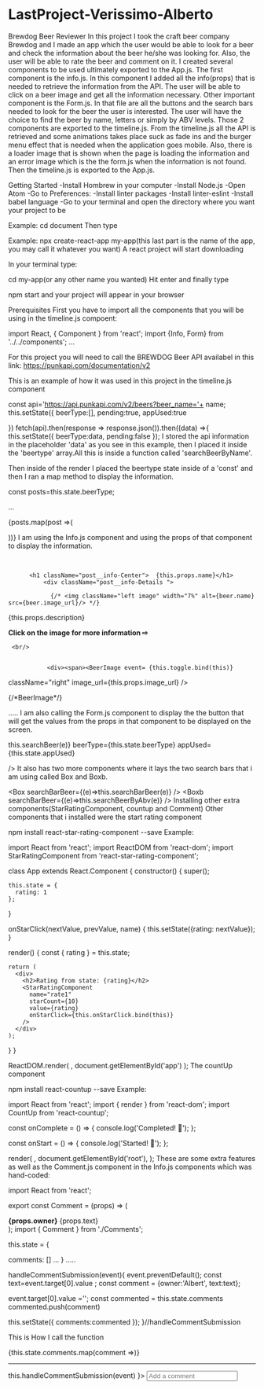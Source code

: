 # LastProject-Verissimo-Alberto

Brewdog Beer Reviewer
In this project I took the craft beer company Brewdog and I made an app which the user would be able to look for a beer and check the information about the beer he/she was looking for. Also, the user will be able to rate the beer and comment on it. I created several components to be used ultimately exported to the App.js. The first component is the info.js. In this component I added all the info(props) that is needed to retrieve the information from the API. The user will be able to click on a beer image and get all the information necessary. Other important component is the Form.js. In that file are all the buttons and the search bars needed to look for the beer the user is interested. The user will have the choice to find the beer by name, letters or simply by ABV levels. Those 2 components are exported to the timeline.js. From the timeline.js all the API is retrieved and some animations takes place suck as fade ins and the burger menu effect that is needed when the application goes mobile. Also, there is a loader image that is shown when the page is loading the information and an error image which is the the form.js when the information is not found. Then the timeline.js is exported to the App.js.

Getting Started
-Install Hombrew in your computer -Install Node.js -Open Atom -Go to Preferences: -Install linter packages -Install linter-eslint -Install babel language -Go to your terminal and open the directory where you want your project to be

Example:
cd document
Then type

Example:
npx create-react-app my-app(this last part is the name of the app, you may call it whatever you want)
A react project will start downloading

In your terminal type:


cd my-app(or any other name you wanted)
Hit enter and finally type

npm start
and your project will appear in your browser

Prerequisites
First you have to import all the components that you will be using in the timeline.js compoent:

import React, { Component } from 'react';
import {Info, Form} from '../../components';
...

For this project you will need to call the BREWDOG Beer API availabel in this link: https://punkapi.com/documentation/v2

This is an example of how it was used in this project in the timeline.js component

const api='https://api.punkapi.com/v2/beers?beer_name='+ name;
this.setState({
    beerType:[],
    pending:true,
    appUsed:true


})
fetch(api).then(response => response.json()).then((data) =>{
  this.setState({
      beerType:data,
      pending:false
  });
I stored the api information in the placeholder 'data' as you see in this example, then I placed it inside the 'beertype' array.All this is inside a function called 'searchBeerByName'.

Then inside of the render I placed the beertype state inside of a 'const' and then I ran a map method to display the information.

const posts=this.state.beerType;

...

{posts.map(post =>(

  <Info
name={post.name}
description={post.description}
image_url={post.image_url}
ingredients={post.ingredients}
food_pairing={post.food_pairing}
abv={post.abv}
ebc={post.ebc}
ibu={post.ibu}
ph={post.ph}
attenuation_level={post.attenuation_level}
srm={post.srm}
  />
))}
I am using the Info.js component and using the props of that component to display the information.

<div className="post__info">
           <br/>

          <h1 className="post__info-Center">  {this.props.name}</h1>
              <div className="post__info-Details ">

                {/* <img className="left image" width="7%" alt={beer.name} src={beer.image_url}/> */}
 <div className="left post__info-description post__info-Center">{this.props.description}
   <br/>
     <p style={shown} className="left post__info-message"><strong>Click on the image for more information &#x21E8;</strong></p>
 </div>

     <br/>


               <div><span><BeerImage event= {this.toggle.bind(this)}
className="right"  image_url={this.props.image_url} /></span>

</div>{/*BeerImage*/}

.....</div>
I am also calling the Form.js component to display the the button that will get the values from the props in that component to be displayed on the screen.

<Form pending={this.state.pending}
    searchBeer={(e)=>this.searchBeer(e)}
    beerType={this.state.beerType}
    appUsed={this.state.appUsed}

  />
It also has two more components where it lays the two search bars that i am using called Box and Boxb.

<Box searchBarBeer={(e)=>this.searchBarBeer(e)} />
<Boxb searchBarBeer={(e)=>this.searchBeerByAbv(e)} />
Installing other extra components(StarRatingComponent, countup and Comment)
Other components that i installed were the start rating component

npm install react-star-rating-component --save
Example:

import React from 'react';
import ReactDOM from 'react-dom';
import StarRatingComponent from 'react-star-rating-component';

class App extends React.Component {
  constructor() {
    super();

    this.state = {
      rating: 1
    };
  }

  onStarClick(nextValue, prevValue, name) {
    this.setState({rating: nextValue});
  }

  render() {
    const { rating } = this.state;

    return (                
      <div>
        <h2>Rating from state: {rating}</h2>
        <StarRatingComponent
          name="rate1"
          starCount={10}
          value={rating}
          onStarClick={this.onStarClick.bind(this)}
        />
      </div>
    );
  }
}

ReactDOM.render(
  <App />,
  document.getElementById('app')
);
The countUp component

npm install react-countup --save
Example:

import React from 'react';
import { render } from 'react-dom';
import CountUp from 'react-countup';

const onComplete = () => {
  console.log('Completed! 👏');
};

const onStart = () => {
  console.log('Started! 💨');
};

render(
  <CountUp
    className="account-balance"
    start={160527.0127}
    end={-875.0319}
    duration={2.75}
    useEasing={true}
    useGrouping={true}
    separator=" "
    decimals={4}
    decimal=","
    prefix="EUR "
    suffix=" left"
    onComplete={onComplete}
    onStart={onStart}
  />,
  document.getElementById('root'),
);
These are some extra features as well as the Comment.js component in the Info.js components which was hand-coded:

import React from 'react';

export const Comment = (props) => (
  <div>
    <b>{props.owner}</b> {props.text}<br/>

  </div>
);
import { Comment } from './Comments';



this.state = {

  comments: []
  ...
}
.....

handleCommentSubmission(event){
 event.preventDefault();
 const text=event.target[0].value ;
 const comment = {owner:'Albert', text:text};

 event.target[0].value ='';
 const commented = this.state.comments
 commented.push(comment)




 this.setState({
   comments:commented
 });
}//handleCommentSubmission

This is How I call the function

<form>

{this.state.comments.map(comment =><Comment owner={comment.owner} text={comment.text}/>)}
<hr className="post__body-separator" />
<form onSubmit={(event)=>this.handleCommentSubmission(event) }>
<input  placeholder="Add a comment" className="post__coment-input" />

</form>
